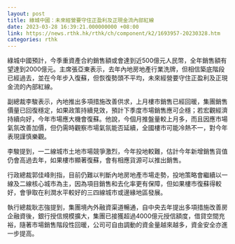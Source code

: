 ```yaml
---
layout: post
title: 綠城中國：未來經營要守住正盈利及正現金流內部紅線
date: 2023-03-28 16:39:21.000000000 +08:00
link: https://news.rthk.hk/rthk/ch/component/k2/1693957-20230328.htm
categories: rthk
---
```


綠城中國預計，今季重資產合約銷售額或會達到近500億元人民幣，全年銷售額有望達到2000億元。主席張亞東表示，去年內地房地產行業洗牌，但相信築底階段已經過去，並在今年步入復蘇，但恢復勢頭不平均，未來經營要守住正盈利及正現金流的內部紅線。

副總裁李駿表示，內地推出多項措施改善供求，上月樓市銷售已經回暖，集團銷售價量已回復穩定，如果政策持續見效，預計下季度市場銷售應可企穩；若宏觀經濟持續向好，今年市場應大機會復蘇。他說，今個月推盤量較上月多，而且因應市場氣氛改善加價，但仍需時觀察市場氣氛能否延續，全國樓市可能冷熱不一，對今年表現謹慎樂觀。

李駿提到，一二線城市土地市場競爭激烈，今年投地較難，估計今年新增銷售貨值仍會高過去年，如果樓市顯著復蘇，會有相應貨源可以推出銷售。

行政總裁郭佳峰則指，目前仍難以判斷內地房地產市場走勢，投地策略會繼續以一線及二線核心城市為主，因為項目銷售和去化率更有保障，但如果樓市復蘇得較好，會爭取在利潤水平較好的三四線城市或邊緣地區發展。

執行總裁耿志強提到，集團境內外融資渠道暢通，自中央去年提出多項措施改善房企融資後，銀行授信規模擴大，集團已接獲超過4000億元授信額度，借貸空間充裕，隨著市場銷售階段性回暖，公司可自由調動的資金量越來越多，資金安全亦進一步提高。
